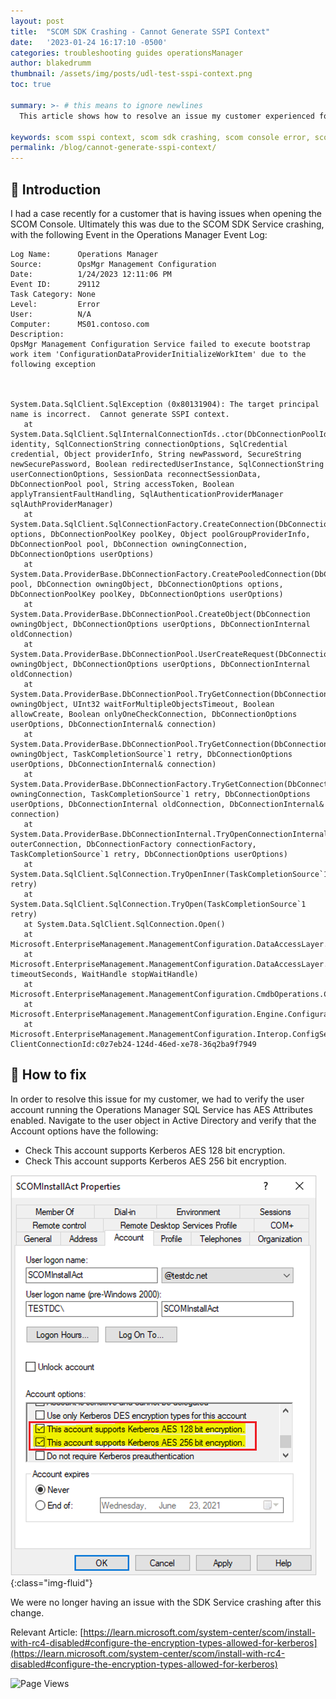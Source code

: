 ```yaml
---
layout: post
title:  "SCOM SDK Crashing - Cannot Generate SSPI Context"
date:   '2023-01-24 16:17:10 -0500'
categories: troubleshooting guides operationsManager
author: blakedrumm
thumbnail: /assets/img/posts/udl-test-sspi-context.png
toc: true

summary: >- # this means to ignore newlines
  This article shows how to resolve an issue my customer experienced for SCOM SDK crashing due to being unable to generate SSPI context. The customer was running SCOM 2022.

keywords: scom sspi context, scom sdk crashing, scom console error, scom 2022 sdk crashing, opsmgr sdk crash
permalink: /blog/cannot-generate-sspi-context/
---
```


## :book: Introduction
I had a case recently for a customer that is having issues when opening the SCOM Console. Ultimately this was due to the SCOM SDK Service crashing, with the following Event in the Operations Manager Event Log:
```
Log Name:      Operations Manager
Source:        OpsMgr Management Configuration
Date:          1/24/2023 12:11:06 PM
Event ID:      29112
Task Category: None
Level:         Error
User:          N/A
Computer:      MS01.contoso.com
Description:
OpsMgr Management Configuration Service failed to execute bootstrap work item 'ConfigurationDataProviderInitializeWorkItem' due to the following exception



System.Data.SqlClient.SqlException (0x80131904): The target principal name is incorrect.  Cannot generate SSPI context.
   at System.Data.SqlClient.SqlInternalConnectionTds..ctor(DbConnectionPoolIdentity identity, SqlConnectionString connectionOptions, SqlCredential credential, Object providerInfo, String newPassword, SecureString newSecurePassword, Boolean redirectedUserInstance, SqlConnectionString userConnectionOptions, SessionData reconnectSessionData, DbConnectionPool pool, String accessToken, Boolean applyTransientFaultHandling, SqlAuthenticationProviderManager sqlAuthProviderManager)
   at System.Data.SqlClient.SqlConnectionFactory.CreateConnection(DbConnectionOptions options, DbConnectionPoolKey poolKey, Object poolGroupProviderInfo, DbConnectionPool pool, DbConnection owningConnection, DbConnectionOptions userOptions)
   at System.Data.ProviderBase.DbConnectionFactory.CreatePooledConnection(DbConnectionPool pool, DbConnection owningObject, DbConnectionOptions options, DbConnectionPoolKey poolKey, DbConnectionOptions userOptions)
   at System.Data.ProviderBase.DbConnectionPool.CreateObject(DbConnection owningObject, DbConnectionOptions userOptions, DbConnectionInternal oldConnection)
   at System.Data.ProviderBase.DbConnectionPool.UserCreateRequest(DbConnection owningObject, DbConnectionOptions userOptions, DbConnectionInternal oldConnection)
   at System.Data.ProviderBase.DbConnectionPool.TryGetConnection(DbConnection owningObject, UInt32 waitForMultipleObjectsTimeout, Boolean allowCreate, Boolean onlyOneCheckConnection, DbConnectionOptions userOptions, DbConnectionInternal& connection)
   at System.Data.ProviderBase.DbConnectionPool.TryGetConnection(DbConnection owningObject, TaskCompletionSource`1 retry, DbConnectionOptions userOptions, DbConnectionInternal& connection)
   at System.Data.ProviderBase.DbConnectionFactory.TryGetConnection(DbConnection owningConnection, TaskCompletionSource`1 retry, DbConnectionOptions userOptions, DbConnectionInternal oldConnection, DbConnectionInternal& connection)
   at System.Data.ProviderBase.DbConnectionInternal.TryOpenConnectionInternal(DbConnection outerConnection, DbConnectionFactory connectionFactory, TaskCompletionSource`1 retry, DbConnectionOptions userOptions)
   at System.Data.SqlClient.SqlConnection.TryOpenInner(TaskCompletionSource`1 retry)
   at System.Data.SqlClient.SqlConnection.TryOpen(TaskCompletionSource`1 retry)
   at System.Data.SqlClient.SqlConnection.Open()
   at Microsoft.EnterpriseManagement.ManagementConfiguration.DataAccessLayer.ConnectionManagementOperation.Execute()
   at Microsoft.EnterpriseManagement.ManagementConfiguration.DataAccessLayer.DataAccessOperation.ExecuteSynchronously(Int32 timeoutSeconds, WaitHandle stopWaitHandle)
   at Microsoft.EnterpriseManagement.ManagementConfiguration.CmdbOperations.CmdbDataProvider.Initialize()
   at Microsoft.EnterpriseManagement.ManagementConfiguration.Engine.ConfigurationDataProviderInitializeWorkItem.ExecuteWorkItem()
   at Microsoft.EnterpriseManagement.ManagementConfiguration.Interop.ConfigServiceEngineWorkItem.Execute()
ClientConnectionId:c0z7eb24-124d-46ed-xe78-36q2ba9f7949
```

## :page_with_curl: How to fix
In order to resolve this issue for my customer, we had to verify the user account running the Operations Manager SQL Service has AES Attributes enabled. Navigate to the user object in Active Directory and verify that the Account options have the following:

 - Check This account supports Kerberos AES 128 bit encryption.
 - Check This account supports Kerberos AES 256 bit encryption.

![Attributes for SCOM Account](/assets/img/posts/attributes-domain-controller.png){:class="img-fluid"}

We were no longer having an issue with the SDK Service crashing after this change.

Relevant Article: [https://learn.microsoft.com/system-center/scom/install-with-rc4-disabled#configure-the-encryption-types-allowed-for-kerberos](https://learn.microsoft.com/system-center/scom/install-with-rc4-disabled#configure-the-encryption-types-allowed-for-kerberos)

![Page Views](https://counter.blakedrumm.com/count/tag.svg?url=blakedrumm.com/blog/cannot-generate-sspi-context/)

<!--
Having trouble with Pages? Check out our [documentation](https://docs.github.com/categories/github-pages-basics/) or [contact support](https://support.github.com/contact) and we’ll help you sort it out.

Tip:
To add auto-size pictures:
![/assets/img/posts/example.jpg](/assets/img/posts/example.jpg){:class="img-fluid"}
-->
